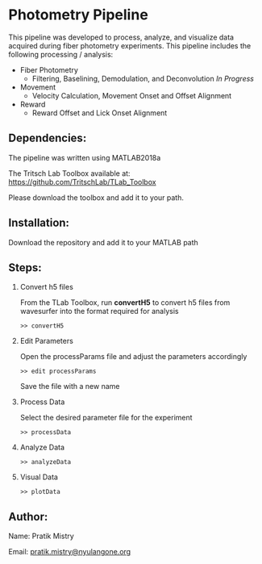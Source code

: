 # Photometry Pipeline

This pipeline was developed to process, analyze, and visualize data acquired during fiber photometry experiments. This pipeline includes the following processing / analysis:

* Fiber Photometry
  * Filtering, Baselining, Demodulation, and Deconvolution *In Progress*
* Movement
  * Velocity Calculation, Movement Onset and Offset Alignment
* Reward
  * Reward Offset and Lick Onset Alignment


## Dependencies:

The pipeline was written using MATLAB2018a

The Tritsch Lab Toolbox available at: https://github.com/TritschLab/TLab_Toolbox

Please download the toolbox and add it to your path.

## Installation:

Download the repository and add it to your MATLAB path

## Steps:

1. Convert h5 files

      From the TLab Toolbox, run **convertH5** to convert h5 files from wavesurfer into the format required for analysis

       >> convertH5

2. Edit Parameters
      
      Open the processParams file and adjust the parameters accordingly

       >> edit processParams

      Save the file with a new name

3. Process Data

      Select the desired parameter file for the experiment

       >> processData
    
4. Analyze Data

       >> analyzeData

5. Visual Data

       >> plotData

## Author:

Name: Pratik Mistry

Email: pratik.mistry@nyulangone.org


